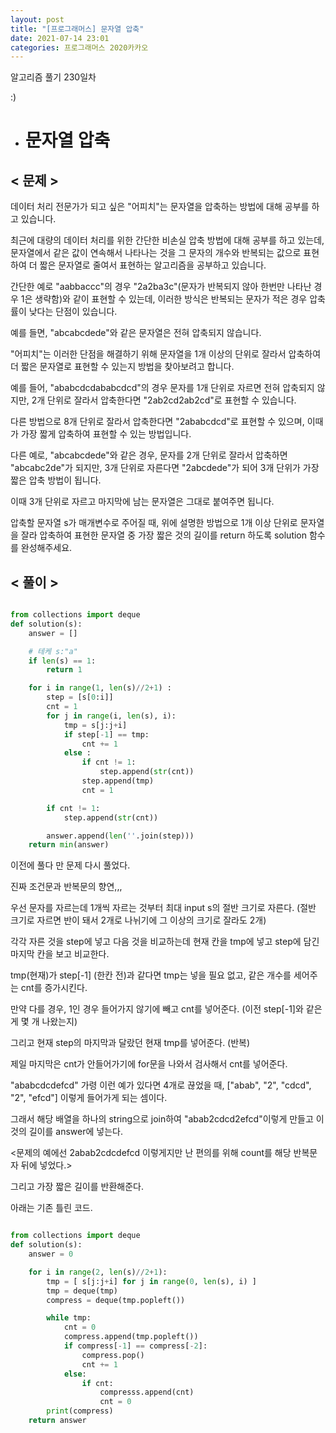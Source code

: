 ```yaml
---
layout: post
title: "[프로그래머스] 문자열 압축"
date: 2021-07-14 23:01
categories: 프로그래머스 2020카카오
---
```


알고리즘 풀기 230일차

:)

- # 문자열 압축

## < 문제 >

데이터 처리 전문가가 되고 싶은 "어피치"는 문자열을 압축하는 방법에 대해 공부를 하고 있습니다.

최근에 대량의 데이터 처리를 위한 간단한 비손실 압축 방법에 대해 공부를 하고 있는데, 문자열에서 같은 값이 연속해서 나타나는 것을 그 문자의 개수와 반복되는 값으로 표현하여 더 짧은 문자열로 줄여서 표현하는 알고리즘을 공부하고 있습니다.

간단한 예로 "aabbaccc"의 경우 "2a2ba3c"(문자가 반복되지 않아 한번만 나타난 경우 1은 생략함)와 같이 표현할 수 있는데, 이러한 방식은 반복되는 문자가 적은 경우 압축률이 낮다는 단점이 있습니다.

예를 들면, "abcabcdede"와 같은 문자열은 전혀 압축되지 않습니다.

"어피치"는 이러한 단점을 해결하기 위해 문자열을 1개 이상의 단위로 잘라서 압축하여 더 짧은 문자열로 표현할 수 있는지 방법을 찾아보려고 합니다.

예를 들어, "ababcdcdababcdcd"의 경우 문자를 1개 단위로 자르면 전혀 압축되지 않지만, 2개 단위로 잘라서 압축한다면 "2ab2cd2ab2cd"로 표현할 수 있습니다.

다른 방법으로 8개 단위로 잘라서 압축한다면 "2ababcdcd"로 표현할 수 있으며, 이때가 가장 짧게 압축하여 표현할 수 있는 방법입니다.

다른 예로, "abcabcdede"와 같은 경우, 문자를 2개 단위로 잘라서 압축하면 "abcabc2de"가 되지만, 3개 단위로 자른다면 "2abcdede"가 되어 3개 단위가 가장 짧은 압축 방법이 됩니다.

이때 3개 단위로 자르고 마지막에 남는 문자열은 그대로 붙여주면 됩니다.

압축할 문자열 s가 매개변수로 주어질 때, 위에 설명한 방법으로 1개 이상 단위로 문자열을 잘라 압축하여 표현한 문자열 중 가장 짧은 것의 길이를 return 하도록 solution 함수를 완성해주세요.

## < 풀이 >

```python

from collections import deque
def solution(s):
    answer = []

    # 테케 s:"a"
    if len(s) == 1:
        return 1

    for i in range(1, len(s)//2+1) :
        step = [s[0:i]]
        cnt = 1
        for j in range(i, len(s), i):
            tmp = s[j:j+i]
            if step[-1] == tmp:
                cnt += 1
            else :
                if cnt != 1:
                    step.append(str(cnt))
                step.append(tmp)
                cnt = 1

        if cnt != 1:
            step.append(str(cnt))

        answer.append(len(''.join(step)))
    return min(answer)

```

이전에 풀다 만 문제 다시 풀었다.

진짜 조건문과 반복문의 향연,,,

우선 문자를 자르는데 1개씩 자르는 것부터 최대 input s의 절반 크기로 자른다. (절반 크기로 자르면 반이 돼서 2개로 나뉘기에 그 이상의 크기로 잘라도 2개)

각각 자른 것을 step에 넣고 다음 것을 비교하는데 현재 칸을 tmp에 넣고 step에 담긴 마지막 칸을 보고 비교한다.

tmp(현재)가 step[-1] (한칸 전)과 같다면 tmp는 넣을 필요 없고, 같은 개수를 세어주는 cnt를 증가시킨다.

만약 다를 경우, 1인 경우 들어가지 않기에 빼고 cnt를 넣어준다. (이전 step[-1]와 같은게 몇 개 나왔는지)

그리고 현재 step의 마지막과 달랐던 현재 tmp를 넣어준다. (반복)

제일 마지막은 cnt가 안들어가기에 for문을 나와서 검사해서 cnt를 넣어준다.

"ababcdcdefcd" 가령 이런 예가 있다면 4개로 끊었을 때, ["abab", "2", "cdcd", "2", "efcd"] 이렇게 들어가게 되는 셈이다.

그래서 해당 배열을 하나의 string으로 join하여 "abab2cdcd2efcd"이렇게 만들고 이것의 길이를 answer에 넣는다.

<문제의 예에선 2abab2cdcdefcd 이렇게지만 난 편의를 위해 count를 해당 반복문자 뒤에 넣었다.>

그리고 가장 짧은 길이를 반환해준다.

아래는 기존 틀린 코드.

```python

from collections import deque
def solution(s):
    answer = 0

    for i in range(2, len(s)//2+1):
        tmp = [ s[j:j+i] for j in range(0, len(s), i) ]
        tmp = deque(tmp)
        compress = deque(tmp.popleft())

        while tmp:
            cnt = 0
            compress.append(tmp.popleft())
            if compress[-1] == compress[-2]:
                compress.pop()
                cnt += 1
            else:
                if cnt:
                    compresss.append(cnt)
                    cnt = 0
        print(compress)
    return answer

```
